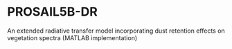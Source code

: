 # PROSAIL5B-DR
An extended radiative transfer model incorporating dust retention effects on vegetation spectra (MATLAB implementation)
